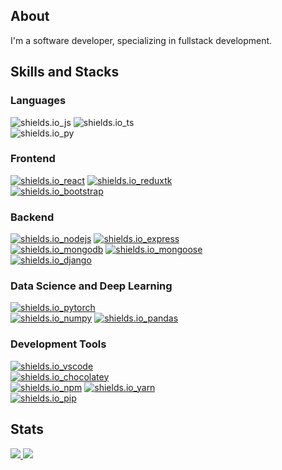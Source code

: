 ## About

I'm a software developer, specializing in fullstack development.

## Skills and Stacks

### Languages

![shields.io_js](https://img.shields.io/static/v1?message=javascript&logo=javascript&labelColor=161b22&color=0d1117&label=%20&style=for-the-badge)
![shields.io_ts](https://img.shields.io/static/v1?message=typescript&logo=typescript&labelColor=161b22&color=0d1117&label=%20&style=for-the-badge)  
![shields.io_py](https://img.shields.io/static/v1?message=python3&logo=python&labelColor=161b22&color=0d1117&label=%20&style=for-the-badge)

### Frontend
[![shields.io_react](https://img.shields.io/static/v1?message=react.js&logo=react&labelColor=161b22&color=0d1117&label=%20&style=for-the-badge)](https://react.dev/)
[![shields.io_reduxtk](https://img.shields.io/static/v1?message=redux%20toolkit&logo=redux&labelColor=161b22&color=0d1117&label=%20&style=for-the-badge)](https://redux-toolkit.js.org/)  
[![shields.io_bootstrap](https://img.shields.io/static/v1?message=bootstrap%20v5.2&logo=bootstrap&labelColor=161b22&color=0d1117&label=%20&style=for-the-badge)](https://getbootstrap.com/)  

### Backend
[![shields.io_nodejs](https://img.shields.io/static/v1?message=node.js&logo=node.js&labelColor=161b22&color=0d1117&label=%20&style=for-the-badge)](https://nodejs.org/en)
[![shields.io_express](https://img.shields.io/static/v1?message=express.js&logo=express&labelColor=161b22&color=0d1117&label=%20&style=for-the-badge)](https://expressjs.com/)  
[![shields.io_mongodb](https://img.shields.io/static/v1?message=mongodb&logo=mongodb&labelColor=161b22&color=0d1117&label=%20&style=for-the-badge)](https://www.mongodb.com/)
[![shields.io_mongoose](https://img.shields.io/static/v1?message=mongoose&logo=mongoose&labelColor=161b22&color=0d1117&label=%20&style=for-the-badge)](https://mongoosejs.com/)  
[![shields.io_django](https://img.shields.io/static/v1?message=django&logo=django&labelColor=161b22&color=0d1117&label=%20&style=for-the-badge)](https://www.djangoproject.com/)  

### Data Science and Deep Learning
[![shields.io_pytorch](https://img.shields.io/static/v1?message=pytorch&logo=pytorch&labelColor=161b22&color=0d1117&label=%20&style=for-the-badge)](https://pytorch.org/)  
[![shields.io_numpy](https://img.shields.io/static/v1?message=numpy&logo=numpy&labelColor=161b22&color=0d1117&label=%20&style=for-the-badge)](https://numpy.org/)
[![shields.io_pandas](https://img.shields.io/static/v1?message=pandas&logo=pandas&labelColor=161b22&color=0d1117&label=%20&style=for-the-badge)](https://pandas.pydata.org/)


### Development Tools
[![shields.io_vscode](https://img.shields.io/static/v1?message=vscode&logo=visualstudiocode&labelColor=161b22&color=0d1117&label=%20&style=for-the-badge)](https://code.visualstudio.com/)  
[![shields.io_chocolatey](https://img.shields.io/static/v1?message=chocolatey%20v2.0&logo=chocolatey&labelColor=161b22&color=0d1117&label=%20&style=for-the-badge)](https://chocolatey.org/)  
[![shields.io_npm](https://img.shields.io/static/v1?message=npm&logo=npm&labelColor=161b22&color=0d1117&label=%20&style=for-the-badge)](https://www.npmjs.com/)
[![shields.io_yarn](https://img.shields.io/static/v1?message=yarn&logo=yarn&labelColor=161b22&color=0d1117&label=%20&style=for-the-badge)](https://yarnpkg.com/)  
[![shields.io_pip](https://img.shields.io/static/v1?message=pip&logo=pypi&labelColor=161b22&color=0d1117&label=%20&style=for-the-badge)](https://pypi.org/)

## Stats
<p>
  <a href="https://github.com/yuval-ro">
    <img src="http://github-profile-summary-cards.vercel.app/api/cards/profile-details?username=yuval-ro&theme=transparent" />
  </a>
    <a href="https://github.com/yuval-ro">
    <img src="https://github-readme-stats.vercel.app/api/top-langs/?username=yuval-ro&langs_count=10&exclude_repo=&hide=jupyter%20notebook,vim%20script,cmake,makefile,batchfile,emacs%20lisp,css,html&layout=default&card_width=699&hide_border=true&theme=transparent" />
  </a>
</p>
